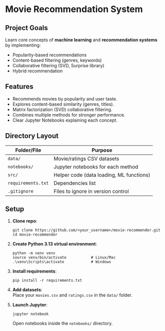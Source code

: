 # Movie Recommendation System

## Project Goals

Learn core concepts of **machine learning** and **recommendation systems** by implementing:
- Popularity-based recommendations
- Content-based filtering (genres, keywords)
- Collaborative filtering (SVD, Surprise library)
- Hybrid recommendation

## Features

- Recommends movies by popularity and user taste.
- Explores content-based similarity (genres, titles).
- Matrix factorization (SVD) collaborative filtering.
- Combines multiple methods for stronger performance.
- Clear Jupyter Notebooks explaining each concept.

## Directory Layout

| Folder/File         | Purpose                                      |
|---------------------|----------------------------------------------|
| `data/`             | Movie/ratings CSV datasets                   |
| `notebooks/`        | Jupyter notebooks for each method            |
| `src/`              | Helper code (data loading, ML functions)     |
| `requirements.txt`  | Dependencies list                            |
| `.gitignore`        | Files to ignore in version control           |

## Setup

1. **Clone repo**:  
    ```
    git clone https://github.com/<your_username>/movie-recommender.git
    cd movie-recommender
    ```

2. **Create Python 3.13 virtual environment**:  
    ```
    python -m venv venv
    source venv/bin/activate           # Linux/Mac
    .\venv\Scripts\activate            # Windows
    ```

3. **Install requirements**:  
    ```
    pip install -r requirements.txt
    ```

4. **Add datasets**:  
    Place your `movies.csv` and `ratings.csv` in the `data/` folder.

5. **Launch Jupyter**:  
    ```
    jupyter notebook
    ```
    Open notebooks inside the `notebooks/` directory.